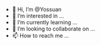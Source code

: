 - 👋 Hi, I’m @Yossuan
- 👀 I’m interested in ...
- 🌱 I’m currently learning ...
- 💞️ I’m looking to collaborate on ...
- 📫 How to reach me ...

<!---
Yossuan/Yossuan is a ✨ special ✨ repository because its `README.md` (this file) appears on your GitHub profile.
You can click the Preview link to take a look at your changes.
--->

